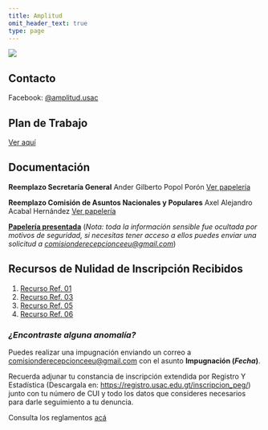```yaml
---
title: Amplitud
omit_header_text: true
type: page
---
```


![](/img/logos/amplitud.png)

## Contacto

Facebook: [@amplitud.usac ](https://www.facebook.com/amplitud.usac)

## Plan de Trabajo

[Ver aquí](https://drive.google.com/file/d/1_udYuxadv9JO1bocrmtuUSitfIqzXMhs/view?usp=sharing)

## Documentación

**Reemplazo Secretaría General** Ander  Gilberto Popol Porón [Ver papelería](https://drive.google.com/drive/folders/1fw0Y8YGtiWOslNyaCHrtSSVeK96dNLNs?usp=sharing)

**Reemplazo  Comisión de Asuntos Nacionales y Populares** Axel  Alejandro Acabal Hernández [Ver papelería](https://drive.google.com/drive/folders/1gQsvBC1J2OVjXStk4Pj2Mxp1MpIwtny8?usp=sharing)

**[Papelería presentada](https://drive.google.com/drive/folders/1uNIAQ2dRhIzVY4WmglVZ7gFSKige0C44?usp=sharing)** (*Nota: toda la información sensible fue ocultada por motivos de seguridad, si necesitas tener acceso a ellos puedes enviar una solicitud a comisionderecepcionceeu@gmail.com*)

## Recursos de Nulidad de Inscripción Recibidos

1. [Recurso Ref. 01](/recursos-nulidad/01/)
1. [Recurso Ref. 03](/recursos-nulidad/03/)
1. [Recurso Ref. 05](/recursos-nulidad/05/)
1. [Recurso Ref. 06](/recursos-nulidad/06/)

### *¿Encontraste alguna anomalía?*

Puedes realizar una impugnación enviando un correo a [comisionderecepcionceeu@gmail.com](mailto:comisionderecepcionceeu@gmail.com) con el asunto **Impugnación (*Fecha*)**.

Recuerda adjunar tu constancia de inscripción extendida por Registro Y Estadística (Descargala en: https://registro.usac.edu.gt/inscripcion_peg/) junto con tu número de CUI y todo los datos que consideres necesarios para darle seguimiento a tu denuncia.

Consulta los reglamentos [acá](/reglamentos)